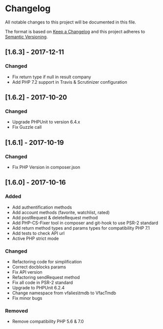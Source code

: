 # Changelog
All notable changes to this project will be documented in this file.

The format is based on [Keep a Changelog](http://keepachangelog.com/en/1.0.0/)
and this project adheres to [Semantic Versioning](http://semver.org/spec/v2.0.0.html).

## [1.6.3] - 2017-12-11
### Changed
- Fix return type if null in result company
- Add PHP 7.2 support in Travis & Scrutinizer configuration

## [1.6.2] - 2017-10-20
### Changed
- Upgrade PHPUnit to version 6.4.x
- Fix Guzzle call

## [1.6.1] - 2017-10-19
### Changed
- Fix PHP Version in composer.json

## [1.6.0] - 2017-10-16
### Added
- Add authentification methods
- Add account methods (favorite, watchlist, rated)
- Add postRequest & deleteRequest method
- Add PHP-CS-Fixer tool in composer and git-hook to use PSR-2 standard
- Add return method types and params types for compatibility PHP 7.1
- Add tests to check API url
- Active PHP strict mode

### Changed
- Refactoring code for simplification
- Correct docblocks params
- Fix API version
- Refactoring sendRequest method
- Fix all code in PSR-2 standard
- Upgrade to PHPUnit 6.2.4
- Change namespace from vfalies\tmdb to VfacTmdb
- Fix minor bugs

### Removed
- Remove compatibility PHP 5.6 & 7.0
